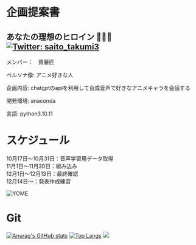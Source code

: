 ﻿# 企画提案書

## あなたの理想のヒロイン 💩🤢🤮　[![Twitter: saito_takumi3](https://img.shields.io/twitter/follow/saito_takumi3?style=social)](https://twitter.com/saito_takumi3) 

メンバー：　齋藤匠

ペルソナ像:
アニメ好きな人

企画内容:
chatgptのapiを利用して合成音声で好きなアニメキャラを会話する

開発環境:
anaconda

言語:
python3.10.11

# スケジュール

10月17日～10月31日：音声学習用データ取得 <br>
11月1日～11月30日：組み込み <br>
12月1日～12月13日：最終確認 <br>
12月14日～：発表作成練習 <br>



![YOME](https://j.gifs.com/jYNZqy.gif?width)

# Git
[![Anurag's GitHub stats](https://github-readme-stats.vercel.app/api?username=itc-n22010&theme=yeblu)](https://github.com/anuraghazra/github-readme-stats) [![Top Langs](https://github-readme-stats.vercel.app/api/top-langs/?username=itc-n22010&layout=compact&theme=yeblu)](https://github.com/anuraghazra/github-readme-stats)
![](http://github-profile-summary-cards.vercel.app/api/cards/profile-details?username=itc-n22010&theme=yeblu) 
